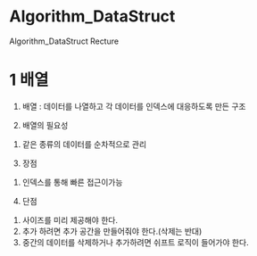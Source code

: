 # Algorithm_DataStruct
Algorithm_DataStruct Recture

1 배열
===========
1. 배열 : 데이터를 나열하고 각 데이터를 인덱스에 대응하도록 만든 구조

2. 배열의 필요성
1) 같은 종류의 데이터를 순차적으로 관리

3. 장점
1) 인덱스를 통해 빠른 접근이가능
  
4. 단점
1) 사이즈를 미리 제공해야 한다.
2) 추가 하려면 추가 공간을 만들어줘야 한다.(삭제는 반대)
3) 중간의 데이터를 삭제하거나 추가하려면 쉬프트 로직이 들어가야 한다.
